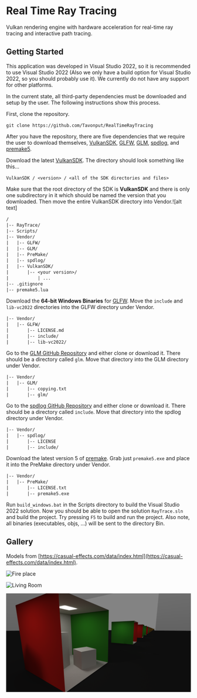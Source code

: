 # Real Time Ray Tracing
Vulkan rendering engine with hardware acceleration for real-time ray tracing and interactive path tracing.

## Getting Started
This application was developed in Visual Studio 2022, so it is recommended to use Visual Studio 2022 (Also we only have a build option for Visual Studio 2022, so you should probably use it). We currently do not have any support for other platforms.

In the current state, all third-party dependencies must be downloaded and setup by the user. The following instructions show this process.

First, clone the repository.

```
git clone https://github.com/Tavonput/RealTimeRayTracing
```

After you have the repository, there are five dependencies that we require the user to download themselves, [VulkanSDK](https://vulkan.lunarg.com/), [GLFW](https://www.glfw.org/download.html), [GLM](https://github.com/g-truc/glm), [spdlog](https://github.com/gabime/spdlog), and [premake5](https://premake.github.io/).

Download the latest [VulkanSDK](https://vulkan.lunarg.com/). The directory should look something like this...

```
VulkanSDK / <version> / <all of the SDK directories and files>
```

Make sure that the root directory of the SDK is **VulkanSDK** and there is only one subdirectory in it which should be named the version that you downloaded. Then move the entire VulkanSDK directory into Vendor.![alt text]

```
/
|-- RayTrace/
|-- Scripts/
|-- Vendor/
|   |-- GLFW/
|   |-- GLM/
|   |-- PreMake/
|   |-- spdlog/
|   |-- VulkanSDK/
|       |-- <your version>/
|           | ...
|-- .gitignore
|-- premake5.lua
```

Download the **64-bit Windows Binaries** for [GLFW](https://www.glfw.org/download.html). Move the `include` and `lib-vc2022` directories into the GLFW directory under Vendor.

```
|-- Vendor/
|   |-- GLFW/
|       |-- LICENSE.md
|       |-- include/
|       |-- lib-vc2022/
```

Go to the [GLM GitHub Repository](https://github.com/g-truc/glm) and either clone or download it. There should be a directory called `glm`. Move that directory into the GLM directory under Vendor.

```
|-- Vendor/
|   |-- GLM/
|       |-- copying.txt
|       |-- glm/
```

Go to the [spdlog GitHub Repository](https://github.com/gabime/spdlog) and either clone or download it. There should be a directory called `include`. Move that directory into the spdlog directory under Vendor.

```
|-- Vendor/
|   |-- spdlog/
|       |-- LICENSE
|       |-- include/
```

Download the latest version 5 of [premake](https://premake.github.io/). Grab just `premake5.exe` and place it into the PreMake directory under Vendor. 

```
|-- Vendor/
|   |-- PreMake/
|       |-- LICENSE.txt
|       |-- premake5.exe
```

Run `build_windows.bat` in the Scripts directory to build the Visual Studio 2022 solution. Now you should be able to open the solution `RayTrace.sln` and build the project. Try pressing `F5` to build and run the project. Also note, all binaries (executables, objs, ...) will be sent to the directory Bin.

## Gallery
Models from [https://casual-effects.com/data/index.html](https://casual-effects.com/data/index.html).

![Fire place](Images/fireplace_room.png)

![Living Room](Images/living_room.png)

![Cornell Box](Images/cornell_box.png)